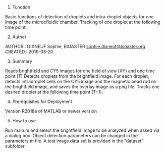 1. Function

Basic functions of detection of droplets and intra-droplet objects for one image of the microcfluidic chamber.
Tracking of one droplet at the following time point.

2. Author

AUTHOR : DIXNEUF Sophie, BIOASTER
sophie.dixneuf@bioaster.org
CREATED : 2019-08-20


3. Summary

Reads brightfield and CY5 images for one field of view (XY) and one time point (T)
Detects droplets from the brightfield image.
For each droplet, detects intradroplet cells on the CY5 image and the magnetic bead
rod on the brightfield image, and saves the overlay image as a png file.
Tracks one desired droplet at the following time point (T+1).

4. Prerequisites for Deployment 

Version R2018a of MATLAB or newer version

5. How to use

Run main.m and select the brightfield image to be analyzed when asked via a dialog box.
Object detection parameters can be changed in the parameters.m file. A test image data set is provided in the "dataset" subfolder. 
